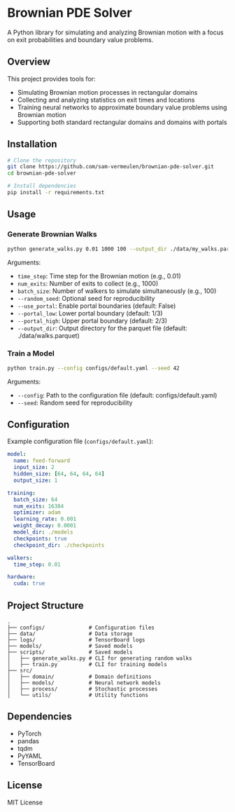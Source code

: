 # Brownian PDE Solver 

A Python library for simulating and analyzing Brownian motion with a focus on exit probabilities and boundary value problems.

## Overview

This project provides tools for:
- Simulating Brownian motion processes in rectangular domains
- Collecting and analyzing statistics on exit times and locations
- Training neural networks to approximate boundary value problems using Brownian motion
- Supporting both standard rectangular domains and domains with portals

## Installation

```bash
# Clone the repository
git clone https://github.com/sam-vermeulen/brownian-pde-solver.git
cd brownian-pde-solver 

# Install dependencies
pip install -r requirements.txt
```

## Usage

### Generate Brownian Walks

```bash
python generate_walks.py 0.01 1000 100 --output_dir ./data/my_walks.parquet
```

Arguments:
- `time_step`: Time step for the Brownian motion (e.g., 0.01)
- `num_exits`: Number of exits to collect (e.g., 1000)
- `batch_size`: Number of walkers to simulate simultaneously (e.g., 100)
- `--random_seed`: Optional seed for reproducibility
- `--use_portal`: Enable portal boundaries (default: False)
- `--portal_low`: Lower portal boundary (default: 1/3)
- `--portal_high`: Upper portal boundary (default: 2/3)
- `--output_dir`: Output directory for the parquet file (default: ./data/walks.parquet)

### Train a Model

```bash
python train.py --config configs/default.yaml --seed 42
```

Arguments:
- `--config`: Path to the configuration file (default: configs/default.yaml)
- `--seed`: Random seed for reproducibility

## Configuration

Example configuration file (`configs/default.yaml`):

```yaml
model:
  name: feed-forward
  input_size: 2
  hidden_size: [64, 64, 64, 64] 
  output_size: 1

training:
  batch_size: 64 
  num_exits: 16384 
  optimizer: adam
  learning_rate: 0.001
  weight_decay: 0.0001
  model_dir: ./models
  checkpoints: true
  checkpoint_dir: ./checkpoints

walkers:
  time_step: 0.01

hardware:
  cuda: true
```

## Project Structure

```
.
├── configs/              # Configuration files
├── data/                 # Data storage
├── logs/                 # TensorBoard logs
├── models/               # Saved models
├── scripts/              # Saved models
│   ├── generate_walks.py # CLI for generating random walks 
│   ├── train.py          # CLI for training models 
├── src/
│   ├── domain/           # Domain definitions
│   ├── models/           # Neural network models
│   ├── process/          # Stochastic processes
│   └── utils/            # Utility functions
```

## Dependencies

- PyTorch
- pandas
- tqdm
- PyYAML
- TensorBoard

## License

MIT License
